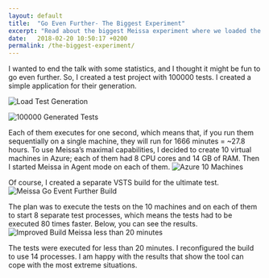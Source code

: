 ```yaml
---
layout: default
title:  "Go Even Further- The Biggest Experiment"
excerpt: "Read about the biggest Meissa experiment where we loaded the tool with running 100000 tests on ten machines."
date:   2018-02-20 10:50:17 +0200
permalink: /the-biggest-experiment/
---
```

I wanted to end the talk with some statistics, and I thought it might be fun to go even further. So, I created a test project with 100000 tests. I created a simple application for their generation.

![Load Test Generation](https://i.imgur.com/MHGAf9b.png)

![100000 Generated Tests](https://i.imgur.com/c3k3W1O.png)

Each of them executes for one second, which means that, if you run them sequentially on a single machine, they will run for 1666 minutes = ~27.8 hours. 
To use Meissa’s maximal capabilities, I decided to create 10 virtual machines in Azure; each of them had 8 CPU cores and 14 GB of RAM. Then I started Meissa in Agent mode on each of them. 
![Azure 10 Machines](https://i.imgur.com/ViZi2eT.png)

Of course, I created a separate VSTS build for the ultimate test.
![Meissa Go Event Further Build](https://i.imgur.com/X79nmu8.png)

The plan was to execute the tests on the 10 machines and on each of them to start 8 separate test processes, which means the tests had to be executed 80 times faster. Below, you can see the results.
![Improved Build Meissa less than 20 minutes](https://i.imgur.com/oTRcHpy.png)

The tests were executed for less than 20 minutes. I reconfigured the build to use 14 processes. I am happy with the results that show the tool can cope with the most extreme situations. 
